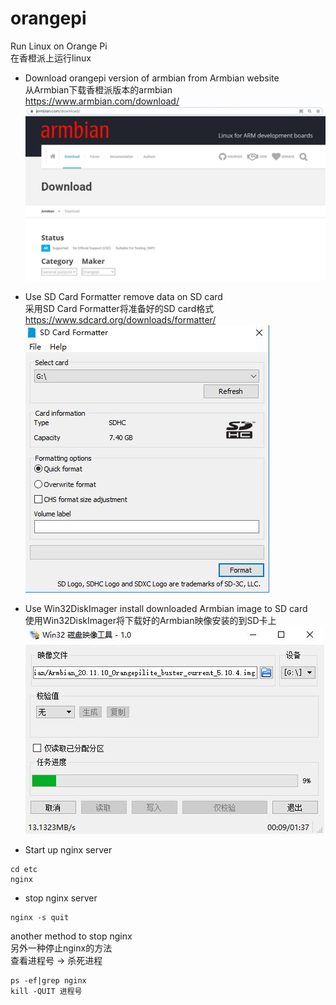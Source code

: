 # orangepi

Run Linux on Orange Pi<br>
在香橙派上运行linux

* Download orangepi version of armbian from Armbian website<br>
从Armbian下载香橙派版本的armbian<br>
https://www.armbian.com/download/<br>
![download armbian](https://github.com/Zhong-Github2020/orangepi/blob/main/armbian.JPG)


* Use SD Card Formatter remove data on SD card<br>
采用SD Card Formatter将准备好的SD card格式<br>
https://www.sdcard.org/downloads/formatter/<br>
![SD Card Formatter](https://github.com/Zhong-Github2020/orangepi/blob/main/SD_Card_Formatter.JPG)


* Use Win32DiskImager install downloaded Armbian image to SD card<br>
使用Win32DiskImager将下载好的Armbian映像安装的到SD卡上<br>
![Win32DiskImager](https://github.com/Zhong-Github2020/orangepi/blob/main/Win32DiskImager.JPG)

* Start up nginx server
```
cd etc
nginx
```

* stop nginx server
```
nginx -s quit
```
another method to stop nginx<br>
另外一种停止nginx的方法<br>
查看进程号 -> 杀死进程
```
ps -ef|grep nginx
kill -QUIT 进程号
```
